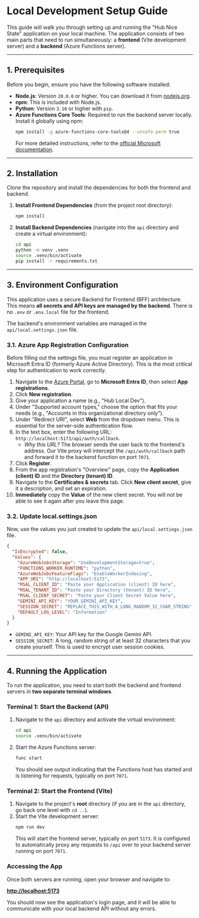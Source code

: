# Local Development Setup Guide

This guide will walk you through setting up and running the "Hub Nice State" application on your local machine. The application consists of two main parts that need to run simultaneously: a **frontend** (Vite development server) and a **backend** (Azure Functions server).

---

## 1. Prerequisites

Before you begin, ensure you have the following software installed:

-   **Node.js**: Version `20.0.0` or higher. You can download it from [nodejs.org](https://nodejs.org/).
-   **npm**: This is included with Node.js.
-   **Python**: Version `3.10` or higher with `pip`.
-   **Azure Functions Core Tools**: Required to run the backend server locally. Install it globally using npm:
    ```bash
    npm install -g azure-functions-core-tools@4 --unsafe-perm true
    ```
    For more detailed instructions, refer to the [official Microsoft documentation](https://learn.microsoft.com/en-us/azure/azure-functions/functions-run-local).

---

## 2. Installation

Clone the repository and install the dependencies for both the frontend and backend.

1.  **Install Frontend Dependencies** (from the project root directory):
    ```bash
    npm install
    ```

2.  **Install Backend Dependencies** (navigate into the `api` directory and create a virtual environment):
    ```bash
    cd api
    python -m venv .venv
    source .venv/bin/activate
    pip install -r requirements.txt
    ```

---

## 3. Environment Configuration

This application uses a secure Backend for Frontend (BFF) architecture. This means **all secrets and API keys are managed by the backend**. There is no `.env` or `.env.local` file for the frontend.

The backend's environment variables are managed in the `api/local.settings.json` file.

### 3.1. Azure App Registration Configuration

Before filling out the settings file, you must register an application in Microsoft Entra ID (formerly Azure Active Directory). This is the most critical step for authentication to work correctly.

1.  Navigate to the [Azure Portal](https://portal.azure.com/), go to **Microsoft Entra ID**, then select **App registrations**.
2.  Click **New registration**.
3.  Give your application a name (e.g., "Hub Local Dev").
4.  Under "Supported account types," choose the option that fits your needs (e.g., "Accounts in this organizational directory only").
5.  Under "Redirect URI", select **Web** from the dropdown menu. This is essential for the server-side authentication flow.
6.  In the text box, enter the following URL: `http://localhost:5173/api/auth/callback`.
    -   *Why this URL?* The browser sends the user back to the frontend's address. Our Vite proxy will intercept the `/api/auth/callback` path and forward it to the backend function on port `7071`.
7.  Click **Register**.
8.  From the app registration's "Overview" page, copy the **Application (client) ID** and the **Directory (tenant) ID**.
9.  Navigate to the **Certificates & secrets** tab. Click **New client secret**, give it a description, and set an expiration.
10. **Immediately** copy the **Value** of the new client secret. You will not be able to see it again after you leave this page.

### 3.2. Update local.settings.json

Now, use the values you just created to update the `api/local.settings.json` file.

```json
{
  "IsEncrypted": false,
  "Values": {
    "AzureWebJobsStorage": "UseDevelopmentStorage=true",
    "FUNCTIONS_WORKER_RUNTIME": "python",
    "AzureWebJobsFeatureFlags": "EnableWorkerIndexing",
    "APP_URI": "http://localhost:5173",
    "MSAL_CLIENT_ID": "Paste your Application (client) ID here",
    "MSAL_TENANT_ID": "Paste your Directory (tenant) ID here",
    "MSAL_CLIENT_SECRET": "Paste your Client Secret Value here",
    "GEMINI_API_KEY": "YOUR_GEMINI_API_KEY",
    "SESSION_SECRET": "REPLACE_THIS_WITH_A_LONG_RANDOM_32_CHAR_STRING",
    "DEFAULT_LOG_LEVEL": "Information"
  }
}
```

-   `GEMINI_API_KEY`: Your API key for the Google Gemini API.
-   `SESSION_SECRET`: A long, random string of at least 32 characters that you create yourself. This is used to encrypt user session cookies.

---

## 4. Running the Application

To run the application, you need to start both the backend and frontend servers in **two separate terminal windows**.

### Terminal 1: Start the Backend (API)

1.  Navigate to the `api` directory and activate the virtual environment:
    ```bash
    cd api
    source .venv/bin/activate
    ```
2.  Start the Azure Functions server:
    ```bash
    func start
    ```
    You should see output indicating that the Functions host has started and is listening for requests, typically on port `7071`.

### Terminal 2: Start the Frontend (Vite)

1.  Navigate to the project's **root** directory (if you are in the `api` directory, go back one level with `cd ..`).
2.  Start the Vite development server:
    ```bash
    npm run dev
    ```
    This will start the frontend server, typically on port `5173`. It is configured to automatically proxy any requests to `/api` over to your backend server running on port `7071`.

### Accessing the App

Once both servers are running, open your browser and navigate to:

**[http://localhost:5173](http://localhost:5173)**

You should now see the application's login page, and it will be able to communicate with your local backend API without any errors.